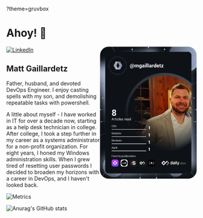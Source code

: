 ?theme=gruvbox
# Ahoy! 👋

<div align="left">
  <a href="https://www.linkedin.com/in/matt-gaillardetz-9978b3b3/">
    <img
      src="https://img.shields.io/static/v1?logo=linkedin&style=flat-square&color=0072b1&label=LinkedIn&message=%E2%98%86"
      alt="LinkedIn"
    />
  </a>

  <a href="https://api.daily.dev/get?r=<Your dailydev username>" target="_blank">
    <img
      width="256"
      align="right"
      src="https://github.com/mwgaillardetz/mwgaillardetz/blob/main/devcard.svg"
    />
  </a>

</div>

## Matt Gaillardetz

Father, husband, and devoted DevOps Engineer. I enjoy casting spells with my son, and demolishing repeatable tasks with powershell.
 
A little about myself - I have worked in IT for over a decade now, starting as a help desk technician in college. After college, I took a step further in my career as a systems administrator for a non-profit organization. For eight years, I honed my Windows administration skills. When I grew tired of resetting user passwords I decided to broaden my horizons with a career in DevOps, and I haven't looked back. 

![Metrics](https://metrics.lecoq.io/mwgaillardetz?template=classic&base.community=0&base.repositories=0&isocalendar=1&languages=1&calendar=1&fortune=1&base.indepth=false&base.hireable=false&isocalendar.duration=half-year&languages.limit=8&languages.threshold=0%25&languages.other=false&languages.colors=github&languages.sections=most-used&languages.indepth=false&languages.analysis.timeout=15&languages.categories=markup%2C%20programming&languages.recent.categories=markup%2C%20programming&languages.recent.load=300&languages.recent.days=14&calendar.limit=1&config.timezone=America%2FNew_York)

![Anurag's GitHub stats](https://github-readme-stats.vercel.app/api?username=mwgaillardetz&show_icons=true&theme=gruvbox)
